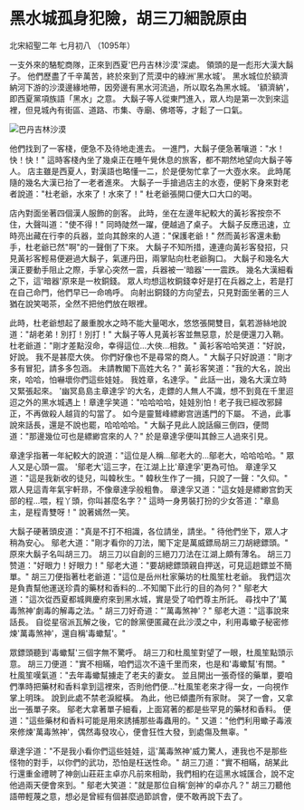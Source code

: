 # 黑水城孤身犯險，胡三刀細說原由

北宋紹聖二年 七月初八 （1095年）

一支外來的駱駝商隊，正來到西夏'巴丹吉林沙漠'深處。 領頭的是一彪形大漢大鬍子。 他們歷盡了千辛萬苦，終於來到了荒漠中的綠洲'黑水城'。 黑水城位於額濟納河下游的沙漠邊緣地帶，因旁邊有黑水河流過，所以取名為黑水城。 '額濟納'，即西夏黨項族語「黑水」之意。 大鬍子等人從東門進入，眾人均是第一次到來這裡，但見城內有街區、道路、市集、寺廟、佛塔等，才鬆了一口氣。

![巴丹吉林沙漠](https://cdn.pixabay.com/photo/2014/12/30/17/43/badain-jaran-desert-depths-of-the-lake-584200_960_720.jpg)

他們找到了一客棧，便急不及待地走進去。 一進門，大鬍子便急著嚷道："水！快！快！" 這時客棧內坐了幾桌正在睡午覺休息的旅客，都不期然地望向大鬍子等人。 店主雖是西夏人，對漢語也略懂一二，於是便匆忙拿了一大壺水來。 此時尾隨的幾名大漢已抬了一老者進來。 大鬍子一手搶過店主的水壺，便躬下身來對老者說道："杜老爺，水來了！水來了！" 杜老爺張開口便大口大口的喝。

店內對面坐著四個漢人服飾的劍客。 此時，坐在左邊年紀較大的黃衫客按奈不住，大聲叫道："使不得！" 同時陡然一躍，便越過了桌子。 大鬍子反應迅速，立時亮出藏在行李的兵器，並向其餘來的人道："保護老爺！" 然而黃衫客還未動手，杜老爺已然"啊"的一聲倒了下來。 大鬍子不知所措，連連向黃衫客發招，只見黃衫客輕易便避過大鬍子，氣運丹田，兩掌貼向杜老爺胸口。 大鬍子和幾名大漢正要動手阻止之際，手掌心突然一震，兵器被一'暗器'一一震跌。 幾名大漢細看之下，這'暗器'原來是一枚銅錢。 眾人均想這枚銅錢幸好是打在兵器之上，若是打在自己命門，他們早已一命嗚呼。 向射出銅錢的方向望去，只見對面坐著的三人猶在說笑喝茶，全然不把他們放在眼裡。

此時，杜老爺想起了嚴重脫水之時不能大量喝水，悠悠張開雙目，氣若游絲地說道："胡老弟！別打！別打！" 大鬍子等人見黃衫客並無惡意，於是便還刀入鞘。 杜老爺道："剛才差點沒命，幸得這位...大俠...相救。" 黃衫客哈哈笑道："好說，好說。 我不是甚麼大俠。 你們好像也不是尋常的商人。" 大鬍子只好說道："剛才多有冒犯，請多多包涵。 未請教閣下高姓大名？" 黃衫客笑道："我的大名，說出來，哈哈，怕嚇壞你們這些娃娃。 我姓章，名達孚。" 此話一出，幾名大漢立時又緊張起來。 '幽冥島島主章達孚'的大名，走鏢的人無人不識，想不到竟在千里迢迢之外的黑水城遇上！章達孚笑道："哈哈哈哈，娃娃別怕！老子我已經改邪歸正，不再做殺人越貨的勾當了。 如今是靈鷲峰縹緲宫逍遙門的下屬。 不過，此事說來話長，還是不說也罷，哈哈哈哈。" 大鬍子見此人說話癲三倒四，便問道："那邊幾位可也是縹緲宫來的人？" 於是章達孚便叫其餘三人過來引見。

章達孚指著一年紀較大的說道："這位是人稱...鄔老大的...鄔老大，哈哈哈哈。" 眾人又是心頭一震。 '鄔老大'這三字，在江湖上比'章達孚'更為可怕。 章達孚又道："這是我新收的徒兒，叫韓秋生。" 韓秋生作了一揖，只說了一聲："久仰。" 眾人見這青年氣宇軒昻，不像章達孚般粗魯。 章達孚又道："這女娃是縹緲宫鈞天部的程...喂，程丫頭，你叫甚麼名字？" 這時一身男裝打扮的少女答道："章島主，是程青雙呀！" 說著嫣然一笑。

大鬍子硬著頭皮道："真是不打不相識，各位請坐，請坐。" 待他們坐下，眾人才稍為安心。 鄔老大道："剛才看你的刀法，閣下定是萬威鏢局胡三刀胡總鏢頭。" 原來大鬍子名叫胡三刀。 胡三刀以自創的三絕刀刀法在江湖上頗有薄名。 胡三刀赞道："好眼力！好眼力！" 鄔老大道："要胡總鏢頭親自押送，可見這趟鏢並不簡單。" 胡三刀便指著杜老爺道："這位是岳州杜家藥坊的杜風笙杜老爺。 我們這次是負責幫他運送珍貴的藥材和香料的...不知閣下此行的目的為何？" 鄔老大道："這次從西夏都城興慶府來到黑水城，實是受了咱們尊主所託。 尋找中了'萬毒煞神'劇毒的解毒之法。" 胡三刀好奇道："'萬毒煞神'？" 鄔老大道："這事說來話長。 自從星宿派瓦解之後，它的餘黨便匿藏在此沙漠之中，利用毒蠍子秘密修煉'萬毒煞神'，還自稱'毒蠍幫'。"

眾鏢頭聽到'毒蠍幫'三個字無不驚呼。 胡三刀和杜風笙對望了一眼，杜風笙點頭示意。 胡三刀便道："實不相瞞，咱們這次不遠千里而來，也是和'毒蠍幫'有關。" 杜風笙嘆氣道："去年毒蠍幫擄走了老夫的妻女。 並且開出一張奇怪的藥單，要咱們準時把藥材和香料拿到這裡來，否則他們便..."杜風笙老來才得一女，一向視作掌上明珠。 說到此處不禁老淚縱橫。 為此，他已傾盡所有家財。 哭了一會，又拿出一張單子來。 鄔老大拿著單子細看，上面寫著的都是些罕見的藥材和香料。 便道："這些藥材和香料可能是用來誘捕那些毒蟲用的。" 又道："他們利用蠍子毒液來修煉'萬毒煞神'，偶然毒發攻心，便會狂性大發，到處傷及無辜。"

章達孚道："不是我小看你們這些娃娃，這'萬毒煞神'威力驚人，連我也不是那些怪物的對手，以你們的武功，恐怕是枉送性命。" 胡三刀道："實不相瞞，胡某此行還重金禮聘了神劍山莊莊主卓亦凡前來相助，我們相約在這黑水城匯合，說不定他過兩天便會來到。" 鄔老大笑道："就是那位自稱'劍神'的卓亦凡？" 胡三刀聽他語帶輕蔑之意，想必是曾經有個甚麼過節誤會，便不敢再說下去了。

